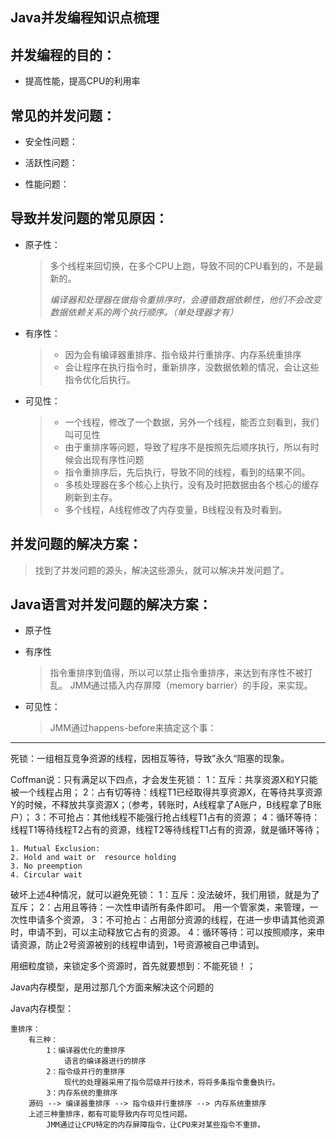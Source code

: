 ## Java并发编程知识点梳理

## 并发编程的目的：
- 提高性能，提高CPU的利用率

## 常见的并发问题：
- 安全性问题：

- 活跃性问题：

- 性能问题：

## 导致并发问题的常见原因：
- 原子性：
    > 多个线程来回切换，在多个CPU上跑，导致不同的CPU看到的，不是最新的。
    > 
    > *编译器和处理器在做指令重排序时，会遵循数据依赖性，他们不会改变数据依赖关系的两个执行顺序。（单处理器才有）*

- 有序性：
    > - 因为会有编译器重排序、指令级并行重排序、内存系统重排序
    > - 会让程序在执行指令时，重新排序，没数据依赖的情况，会让这些指令优化后执行。

- 可见性：
    > - 一个线程，修改了一个数据，另外一个线程，能否立刻看到，我们叫可见性
    > - 由于重排序等问题，导致了程序不是按照先后顺序执行，所以有时候会出现有序性问题    
    > - 指令重排序后，先后执行，导致不同的线程，看到的结果不同。
    > - 多核处理器在多个核心上执行，没有及时把数据由各个核心的缓存刷新到主存。
    > - 多个线程，A线程修改了内存变量，B线程没有及时看到。
## 并发问题的解决方案：
  
  > 找到了并发问题的源头，解决这些源头，就可以解决并发问题了。    
    
## Java语言对并发问题的解决方案：

- 原子性

- 有序性
  > 指令重排序到值得，所以可以禁止指令重排序，来达到有序性不被打乱。
  > JMM通过插入内存屏障（memory barrier）的手段，来实现。

- 可见性：
  > JMM通过happens-before来搞定这个事：





------------------------------------------------------------------------
死锁：一组相互竞争资源的线程，因相互等待，导致”永久“阻塞的现象。

Coffman说：只有满足以下四点，才会发生死锁：
	1：互斥：共享资源X和Y只能被一个线程占用；
	2：占有切等待：线程T1已经取得共享资源X，在等待共享资源Y的时候，不释放共享资源X；（参考，转账时，A线程拿了A账户，B线程拿了B账户）；
	3：不可抢占：其他线程不能强行抢占线程T1占有的资源；
	4：循环等待：线程T1等待线程T2占有的资源，线程T2等待线程T1占有的资源，就是循环等待；
		
	1. Mutual Exclusion: 
	2. Hold and wait or  resource holding
	3. No preemption
	4. Circular wait
破坏上述4种情况，就可以避免死锁：
	1：互斥：没法破坏，我们用锁，就是为了互斥；
	2：占用且等待：一次性申请所有条件即可。
		用一个管家类，来管理，一次性申请多个资源，
	3：不可抢占：占用部分资源的线程，在进一步申请其他资源时，申请不到，可以主动释放它占有的资源。
	4：循环等待：可以按照顺序，来申请资源，防止2号资源被别的线程申请到，1号资源被自己申请到。


用细粒度锁，来锁定多个资源时，首先就要想到：不能死锁！；



Java内存模型，是用过那几个方面来解决这个问题的

Java内存模型：

	重排序：
		有三种：
            1：编译器优化的重排序
                语言的编译器进行的排序
            2：指令级并行的重排序
                现代的处理器采用了指令层级并行技术，将将多条指令重叠执行。
            3：内存系统的重排序
        源码 --> 编译器重排序 --> 指令级并行重排序 --> 内存系统重排序
        上述三种重排序，都有可能导致内存可见性问题。
            JMM通过让CPU特定的内存屏障指令，让CPU来对某些指令不重排。